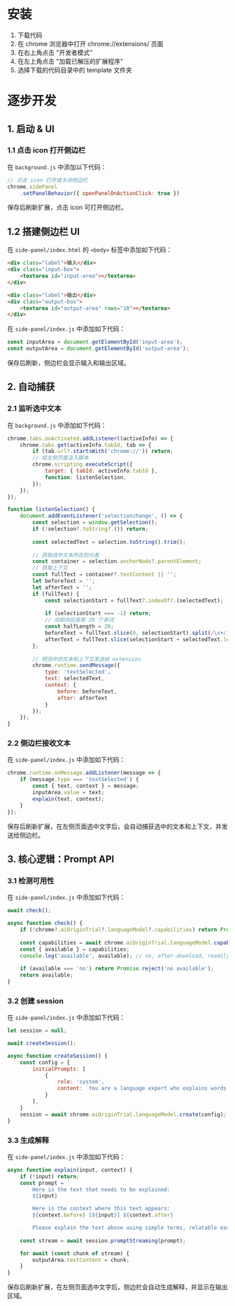 # 安装

1. 下载代码
2. 在 chrome 浏览器中打开 chrome://extensions/ 页面
3. 在右上角点击 "开发者模式"
4. 在左上角点击 "加载已解压的扩展程序"
5. 选择下载的代码目录中的 template 文件夹

# 逐步开发

## 1. 启动 & UI

### 1.1 点击 icon 打开侧边栏

在 `background.js` 中添加以下代码：

```JavaScript
// 点击 icon 打开或关闭侧边栏
chrome.sidePanel
    .setPanelBehavior({ openPanelOnActionClick: true })
```

保存后刷新扩展，点击 icon 可打开侧边栏。

## 1.2 搭建侧边栏 UI

在 `side-panel/index.html` 的 `<body>` 标签中添加如下代码：

```html
<div class="label">输入</div>
<div class="input-box">
    <textarea id="input-area"></textarea>
</div>

<div class="label">输出</div>
<div class="output-box">
    <textarea id="output-area" rows="10"></textarea>
</div>
```

在 `side-panel/index.js` 中添加如下代码：

```JavaScript
const inputArea = document.getElementById('input-area');
const outputArea = document.getElementById('output-area');
```

保存后刷新，侧边栏会显示输入和输出区域。

## 2. 自动捕获

### 2.1 监听选中文本

在 `background.js` 中添加如下代码：

```JavaScript
chrome.tabs.onActivated.addListener((activeInfo) => {
    chrome.tabs.get(activeInfo.tabId, tab => {
        if (tab.url?.startsWith('chrome://')) return;
        // 给左侧页面注入脚本
        chrome.scripting.executeScript({
            target: { tabId: activeInfo.tabId },
            function: listenSelection,
        });
    });
});

function listenSelection() {
    document.addEventListener('selectionchange', () => {
        const selection = window.getSelection();
        if (!selection?.toString?.()) return;
        
        const selectedText = selection.toString().trim();
        
        // 获取选中文本所在的元素
        const container = selection.anchorNode?.parentElement;
        // 获取上下文
        const fullText = container?.textContent || '';
        let beforeText = '';
        let afterText = '';
        if (fullText) {
            const selectionStart = fullText?.indexOf?.(selectedText);
        
            if (selectionStart === -1) return;
            // 向前向后各取 20 个单词
            const halfLength = 20;
            beforeText = fullText.slice(0, selectionStart).split(/\s+/).slice(-halfLength).join(' ');
            afterText = fullText.slice(selectionStart + selectedText.length).split(/\s+/).slice(0, halfLength).join(' ');
        };
        
        // 把选中的文本和上下文发送给 extension
        chrome.runtime.sendMessage({ 
            type: 'textSelected',
            text: selectedText,
            context: {
                before: beforeText,
                after: afterText
            }
        });
    });
}
```

### 2.2 侧边栏接收文本

在 `side-panel/index.js` 中添加如下代码：

```JavaScript
chrome.runtime.onMessage.addListener(message => {
    if (message.type === 'textSelected') {
        const { text, context } = message;
        inputArea.value = text;
        explain(text, context);
    }
});
```

保存后刷新扩展，在左侧页面选中文字后，会自动捕获选中的文本和上下文，并发送给侧边栏。

## 3. 核心逻辑：Prompt API

### 3.1 检测可用性

在 `side-panel/index.js` 中添加如下代码：

```JavaScript
await check();

async function check() {
    if (!chrome?.aiOriginTrial?.languageModel?.capabilities) return Promise.reject('no capabilities');
    
    const capabilities = await chrome.aiOriginTrial.languageModel.capabilities();
    const { available } = capabilities;
    console.log('available', available); // no, after-download, readily
    
    if (available === 'no') return Promise.reject('no available');
    return available;
}
```

### 3.2 创建 session

在 `side-panel/index.js` 中添加如下代码：

```JavaScript
let session = null;

await createSession();

async function createSession() {
    const config = {
        initialPrompts: [
            {
                role: 'system',
                content: `You are a language expert who explains words and phrases in their proper context. When given a text and its surrounding context, explain the meaning while considering how the context affects the interpretation. If there is no context, explain the word or phrase in isolation. Use simple terms, relatable examples, and engaging analogies. If you don't understand the content, say so and provide suggestions for finding the answer. Format output in markdown and keep responses under 50 words.`
            }
        ],
    }
    session = await chrome.aiOriginTrial.languageModel.create(config);
}
```

### 3.3 生成解释

在 `side-panel/index.js` 中添加如下代码：

```JavaScript
async function explain(input, context) {
    if (!input) return;
    const prompt = `
        Here is the text that needs to be explained:
        ${input}

        Here is the context where this text appears:
        ${context.before} [${input}] ${context.after}

        Please explain the text above using simple terms, relatable examples, and engaging analogies. Keep your explanation under 30 words and format the response in plain text, not markdown.
    `
    const stream = await session.promptStreaming(prompt);

    for await (const chunk of stream) {
        outputArea.textContent = chunk;
    }
}
```

保存后刷新扩展，在左侧页面选中文字后，侧边栏会自动生成解释，并显示在输出区域。

